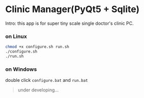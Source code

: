 # Clinic Manager(PyQt5 + Sqlite)

Intro: this app is for super tiny scale single doctor's clinic PC.

### on Linux

```bash
chmod +x configure.sh run.sh
./configure.sh
./run.sh
```

### on Windows

double click `configure.bat` and `run.bat`

> under developing...
